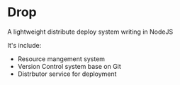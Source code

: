# Drop

A lightweight distribute deploy system writing in NodeJS

It's include:

+ Resource mangement system
+ Version Control system base on Git
+ Distrbutor service for deployment 